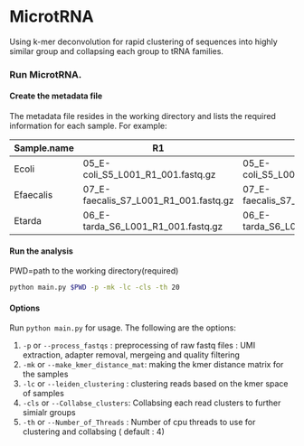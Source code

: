 # MicrotRNA
Using k-mer deconvolution for rapid clustering of sequences into highly similar group and collapsing each group to tRNA families.


### Run MicrotRNA.
#### Create the metadata file
The metadata file resides in the working directory and lists the required information for each sample. 
For example:

| Sample.name  | R1  | R2  | 
|---|---|---|
Ecoli | 05_E-coli_S5_L001_R1_001.fastq.gz | 05_E-coli_S5_L001_R2_001.fastq.gz
Efaecalis | 07_E-faecalis_S7_L001_R1_001.fastq.gz | 07_E-faecalis_S7_L001_R2_001.fastq.gz
Etarda | 06_E-tarda_S6_L001_R1_001.fastq.gz | 06_E-tarda_S6_L001_R2_001.fastq.gz


#### Run the analysis
PWD=path to the working directory(required) 
```bash
python main.py $PWD -p -mk -lc -cls -th 20
```
#### Options
Run `python main.py` for usage.
The following are the options:
1. `-p` or `--process_fastqs` : preprocessing of raw fastq files : UMI extraction, adapter removal, mergeing and quality filtering
2. `-mk` or `--make_kmer_distance_mat`: making the kmer distance matrix for the samples
3. `-lc` or `--leiden_clustering` : clustering reads based on the kmer space of samples
4. `-cls` or `--Collabse_clusters`: Collabsing each read clusters to further simialr groups
5. `-th` or `--Number_of_Threads` : Number of cpu threads to use for clustering and collabsing ( default : 4)

